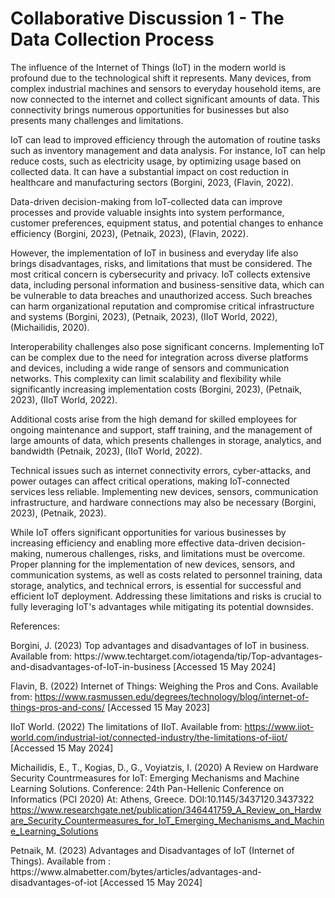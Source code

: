 # Collaborative Discussion 1 - The Data Collection Process

<p>
  The influence of the Internet of Things (IoT) in the modern world is profound due to the technological shift it represents.
  Many devices, from complex industrial machines and sensors to everyday household items, are now connected to the internet 
  and collect significant amounts of data. This connectivity brings numerous opportunities for businesses but also presents many
  challenges and limitations.
</p>
 <p>
IoT can lead to improved efficiency through the automation of routine tasks such as inventory management and data analysis. For instance,
  IoT can help reduce costs, such as electricity usage, by optimizing usage based on collected data. It can have a substantial impact on 
  cost reduction in healthcare and manufacturing sectors (Borgini, 2023, (Flavin, 2022). 
   </p>
 <p>
Data-driven decision-making from IoT-collected data can improve processes and provide valuable insights into system performance, customer 
  preferences, equipment status, and potential changes to enhance efficiency (Borgini, 2023), (Petnaik, 2023), (Flavin, 2022).
   </p>
 <p>
However, the implementation of IoT in business and everyday life also brings disadvantages, risks, and limitations that must be considered.
  The most critical concern is cybersecurity and privacy. IoT collects extensive data, including personal information and business-sensitive
  data, which can be vulnerable to data breaches and unauthorized access. Such breaches can harm organizational reputation and compromise
  critical infrastructure and systems (Borgini, 2023), (Petnaik, 2023), (IIoT World, 2022), (Michailidis, 2020).
   </p>
 <p>
Interoperability challenges also pose significant concerns. Implementing IoT can be complex due to the need for integration across diverse
  platforms and devices, including a wide range of sensors and communication networks. This complexity can limit scalability and flexibility
  while significantly increasing implementation costs (Borgini, 2023), (Petnaik, 2023), (IIoT World, 2022). 
   </p>
 <p>
Additional costs arise from the high demand for skilled employees for ongoing maintenance and support, staff training, and the 
  management of large amounts of data, which presents challenges in storage, analytics, and bandwidth (Petnaik, 2023), (IIoT World, 2022).
  </p>
 <p>
Technical issues such as internet connectivity errors, cyber-attacks, and power outages can affect critical operations, making 
IoT-connected services less reliable. Implementing new devices, sensors, communication infrastructure, and hardware connections 
may also be necessary (Borgini, 2023), (Petnaik, 2023).
</p>
 <p>
While IoT offers significant opportunities for various businesses by increasing efficiency and enabling more effective data-driven 
decision-making, numerous challenges, risks, and limitations must be overcome. Proper planning for the implementation of new devices, 
sensors, and communication systems, as well as costs related to personnel training, data storage, analytics, and technical errors, is 
essential for successful and efficient IoT deployment. Addressing these limitations and risks is crucial to fully leveraging IoT's
advantages while mitigating its potential downsides.
 </p>
 <p>

References:</p>
 <p>
Borgini, J. (2023) Top advantages and disadvantages of IoT in business. 
Available from: https://www.techtarget.com/iotagenda/tip/Top-advantages-and-disadvantages-of-IoT-in-business [Accessed 15 May 2024] </p>
 <p>

Flavin, B. (2022) Internet of Things: Weighing the Pros and Cons. Available from: 
https://www.rasmussen.edu/degrees/technology/blog/internet-of-things-pros-and-cons/ [Accessed 15 May 2023]</p>
 <p>

IIoT World. (2022) The limitations of IIoT. Available from: 
https://www.iiot-world.com/industrial-iot/connected-industry/the-limitations-of-iiot/ [Accessed 15 May 2024]</p>
 <p>

Michailidis, E., T., Kogias, D., G., Voyiatzis, I. (2020) A Review on Hardware Security Countrmeasures for IoT:
Emerging Mechanisms and Machine Learning Solutions. Conference: 24th Pan-Hellenic Conference on Informatics (PCI 2020)
At: Athens, Greece. DOI:10.1145/3437120.3437322
https://www.researchgate.net/publication/346441759_A_Review_on_Hardware_Security_Countermeasures_for_IoT_Emerging_Mechanisms_and_Machine_Learning_Solutions
</p>
 <p>
Petnaik, M. (2023) Advantages and Disadvantages of IoT (Internet of Things). Available from : 
https://www.almabetter.com/bytes/articles/advantages-and-disadvantages-of-iot [Accessed 15 May 2024]</p>

